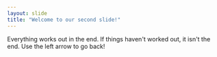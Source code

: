 ```yaml
---
layout: slide
title: "Welcome to our second slide!"
---
```

Everything works out in the end. If things haven't worked out, it isn't the end.
Use the left arrow to go back!
